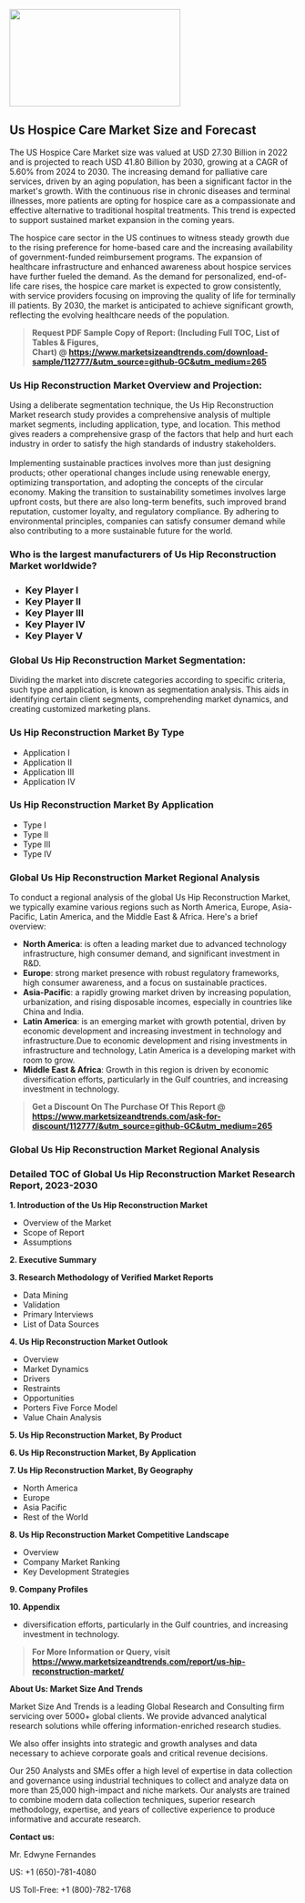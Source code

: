 <p><img class="alignnone size-medium wp-image-20088" src="https://ffe5etoiles.com/wp-content/uploads/2024/12/MST1-300x171.png" alt="" width="300" height="171" /></p><h2>Us Hospice Care Market Size and Forecast</h2><p>The US Hospice Care Market size was valued at USD 27.30 Billion in 2022 and is projected to reach USD 41.80 Billion by 2030, growing at a CAGR of 5.60% from 2024 to 2030. The increasing demand for palliative care services, driven by an aging population, has been a significant factor in the market's growth. With the continuous rise in chronic diseases and terminal illnesses, more patients are opting for hospice care as a compassionate and effective alternative to traditional hospital treatments. This trend is expected to support sustained market expansion in the coming years.</p><p>The hospice care sector in the US continues to witness steady growth due to the rising preference for home-based care and the increasing availability of government-funded reimbursement programs. The expansion of healthcare infrastructure and enhanced awareness about hospice services have further fueled the demand. As the demand for personalized, end-of-life care rises, the hospice care market is expected to grow consistently, with service providers focusing on improving the quality of life for terminally ill patients. By 2030, the market is anticipated to achieve significant growth, reflecting the evolving healthcare needs of the population.</p></p><blockquote id="" class=""><strong>Request PDF Sample Copy of Report: (Including Full TOC, List of Tables &amp; Figures, Chart)&nbsp;@&nbsp;<strong><a href="https://www.marketsizeandtrends.com/download-sample/112777/&utm_source=github-GC&utm_medium=265" target="_blank">https://www.marketsizeandtrends.com/download-sample/112777/&utm_source=github-GC&utm_medium=265</a></strong></strong></blockquote><h3 id="" class="">Us Hip Reconstruction Market&nbsp;Overview and Projection:</h3><p id="" class="">Using a deliberate segmentation technique, the Us Hip Reconstruction Market research study provides a comprehensive analysis of multiple market segments, including application, type, and location. This method gives readers a comprehensive grasp of the factors that help and hurt each industry in order to satisfy the high standards of industry stakeholders. <br /> <br />Implementing sustainable practices involves more than just designing products; other operational changes include using renewable energy, optimizing transportation, and adopting the concepts of the circular economy. Making the transition to sustainability sometimes involves large upfront costs, but there are also long-term benefits, such improved brand reputation, customer loyalty, and regulatory compliance. By adhering to environmental principles, companies can satisfy consumer demand while also contributing to a more sustainable future for the world.</p><h3 id="" class="">Who is the largest manufacturers of&nbsp;Us Hip Reconstruction Market worldwide?</h3><h3 class=""><p><ul><li>Key Player I </li><li> Key Player II </li><li> Key Player III </li><li> Key Player IV </li><li> Key Player V</li></ul></p></h3><h3 id="" class="">Global&nbsp;Us Hip Reconstruction Market Segmentation:</h3><p id="" class="">Dividing the market into discrete categories according to specific criteria, such type and application, is known as segmentation analysis. This aids in identifying certain client segments, comprehending market dynamics, and creating customized marketing plans.</p><h3 id="" class="">Us Hip Reconstruction Market&nbsp;By Type</h3><p><p><ul><li>Application I </li><li> Application II </li><li> Application III </li><li> Application IV</p></li></ul></p></p><h3 id="" class="">Us Hip Reconstruction Market&nbsp;By Application</h3><p class=""><p><ul><li>Type I </li><li> Type II </li><li> Type III </li><li> Type IV</li></ul></p></p><h3 id="" class="">Global Us Hip Reconstruction Market Regional Analysis</h3><p id="" class="">To conduct a regional analysis of the global Us Hip Reconstruction Market, we typically examine various regions such as North America, Europe, Asia-Pacific, Latin America, and the Middle East &amp; Africa. Here's a brief overview:</p><ul><li><strong>North America</strong>: is often a leading market due to advanced technology infrastructure, high consumer demand, and significant investment in R&amp;D.</li><li><strong>Europe</strong>: strong market presence with robust regulatory frameworks, high consumer awareness, and a focus on sustainable practices.</li><li><strong>Asia-Pacific</strong>: a rapidly growing market driven by increasing population, urbanization, and rising disposable incomes, especially in countries like China and India.</li><li><strong>Latin America</strong>: is an emerging market with growth potential, driven by economic development and increasing investment in technology and infrastructure.Due to economic development and rising investments in infrastructure and technology, Latin America is a developing market with room to grow.</li><li><strong>Middle East &amp; Africa</strong>: Growth in this region is driven by economic diversification efforts, particularly in the Gulf countries, and increasing investment in technology.</li></ul><blockquote id="" class=""><strong>Get a Discount On The Purchase Of This Report @ <strong><a href="https://www.marketsizeandtrends.com/ask-for-discount/112777/&utm_source=github-GC&utm_medium=265" target="_blank">https://www.marketsizeandtrends.com/ask-for-discount/112777/&utm_source=github-GC&utm_medium=265</a></strong></strong></blockquote><h3 id="" class="">Global Us Hip Reconstruction Market Regional Analysis</h3><h3 id="" class="">Detailed TOC of Global Us Hip Reconstruction Market Research Report, 2023-2030</h3><p id="" class=""><strong>1. Introduction of the Us Hip Reconstruction Market</strong></p><ul><li>Overview of the Market</li><li>Scope of Report</li><li>Assumptions</li></ul><p id="" class=""><strong>2. Executive Summary</strong></p><p id="" class=""><strong>3. Research Methodology of Verified Market Reports</strong></p><ul><li>Data Mining</li><li>Validation</li><li>Primary Interviews</li><li>List of Data Sources</li></ul><p id="" class=""><strong>4. Us Hip Reconstruction Market Outlook</strong></p><ul><li>Overview</li><li>Market Dynamics</li><li>Drivers</li><li>Restraints</li><li>Opportunities</li><li>Porters Five Force Model</li><li>Value Chain Analysis</li></ul><p id="" class=""><strong>5. Us Hip Reconstruction Market, By Product</strong></p><p id="" class=""><strong>6. Us Hip Reconstruction Market, By Application</strong></p><p id="" class=""><strong>7. Us Hip Reconstruction Market, By Geography</strong></p><ul><li>North America</li><li>Europe</li><li>Asia Pacific</li><li>Rest of the World</li></ul><p id="" class=""><strong>8. Us Hip Reconstruction Market Competitive Landscape</strong></p><ul><li>Overview</li><li>Company Market Ranking</li><li>Key Development Strategies</li></ul><p id="" class=""><strong>9. Company Profiles</strong></p><p id="" class=""><strong>10. Appendix</strong></p><ul><li>diversification efforts, particularly in the Gulf countries, and increasing investment in technology.</li></ul><blockquote id="" class=""><strong>For More Information or Query, visit <strong><strong><a href="https://www.marketsizeandtrends.com/report/us-hip-reconstruction-market/" target="_blank">https://www.marketsizeandtrends.com/report/us-hip-reconstruction-market/</a></strong></strong></strong></blockquote><p id="" class=""><strong>About Us: Market Size And Trends</strong></p><p id="" class="">Market Size And Trends is a leading Global Research and Consulting firm servicing over 5000+ global clients. We provide advanced analytical research solutions while offering information-enriched research studies.</p><p id="" class="">We also offer insights into strategic and growth analyses and data necessary to achieve corporate goals and critical revenue decisions.</p><p id="" class="">Our 250 Analysts and SMEs offer a high level of expertise in data collection and governance using industrial techniques to collect and analyze data on more than 25,000 high-impact and niche markets. Our analysts are trained to combine modern data collection techniques, superior research methodology, expertise, and years of collective experience to produce informative and accurate research.</p><p id="" class=""><strong>Contact us:</strong></p><p id="" class="">Mr. Edwyne Fernandes</p><p id="" class="">US: +1 (650)-781-4080</p><p id="" class="">US Toll-Free: +1 (800)-782-1768</p>
